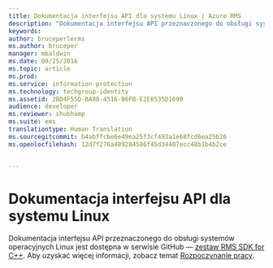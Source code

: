 ```yaml
---
title: Dokumentacja interfejsu API dla systemu Linux | Azure RMS
description: "Dokumentacja interfejsu API przeznaczonego do obsługi systemów operacyjnych Linux jest dostępna w serwisie GitHub."
keywords: 
author: bruceperlerms
ms.author: bruceper
manager: mbaldwin
ms.date: 09/25/2016
ms.topic: article
ms.prod: 
ms.service: information-protection
ms.technology: techgroup-identity
ms.assetid: 2BD4F55D-BA88-4516-86FB-E2E6535D1690
audience: developer
ms.reviewer: shubhamp
ms.suite: ems
translationtype: Human Translation
ms.sourcegitcommit: b4abffcbe6e49ea25f3cf493a1e68fcd6ea25b26
ms.openlocfilehash: 12d7f276a489284586f45d34407ecc48b1b4b2ce


---
```


# <a name="linux-api-reference"></a>Dokumentacja interfejsu API dla systemu Linux

Dokumentacja interfejsu API przeznaczonego do obsługi systemów operacyjnych Linux jest dostępna w serwisie GitHub — [zestaw RMS SDK for C++](http://azuread.github.io/rms-sdk-for-cpp/annotated.html). Aby uzyskać więcej informacji, zobacz temat [Rozpoczynanie pracy](get-started.md).

 

 






<!--HONumber=Oct16_HO1-->


